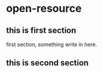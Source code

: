 # open-resource

## this is first section

first section, something write in here.

## this is second section
